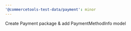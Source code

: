 ```yaml
---
'@commercetools-test-data/payment': minor
---
```


Create Payment package & add PaymentMethodInfo model
